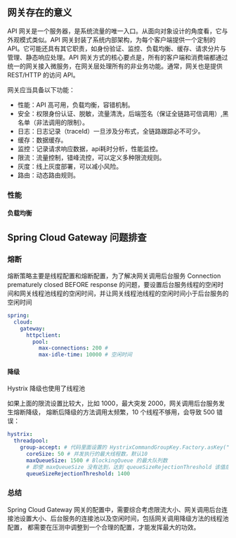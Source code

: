 ## 网关存在的意义

API 网关是一个服务器，是系统流量的唯一入口。从面向对象设计的角度看，它与外观模式类似。API 网关封装了系统内部架构，为每个客户端提供一个定制的
API。它可能还具有其它职责，如身份验证、监控、负载均衡、缓存、请求分片与管理、静态响应处理。API
网关方式的核心要点是，所有的客户端和消费端都通过统一的网关接入微服务，在网关层处理所有的非业务功能。通常，网关也是提供
REST/HTTP 的访问 API。

网关应当具备以下功能：

* 性能：API 高可用，负载均衡，容错机制。
* 安全：权限身份认证、脱敏，流量清洗，后端签名（保证全链路可信调用）,黑名单（非法调用的限制）。
* 日志：日志记录（traceId）一旦涉及分布式，全链路跟踪必不可少。
* 缓存：数据缓存。
* 监控：记录请求响应数据，api耗时分析，性能监控。
* 限流：流量控制，错峰流控，可以定义多种限流规则。
* 灰度：线上灰度部署，可以减小风险。
* 路由：动态路由规则。

### 性能

#### 负载均衡

## Spring Cloud Gateway 问题排查

### 熔断

熔断策略主要是线程配置和熔断配置，为了解决网关调用后台服务 Connection prematurely closed
BEFORE response 的问题，要设置后台服务线程的空闲时间和网关线程池线程的空闲时间，并让网关线程池线程的空闲时间小于后台服务的空闲时间

```yaml
spring:
  cloud:
    gateway:
      httpclient:
        pool:
          max-connections: 200 # 
          max-idle-time: 10000 # 空闲时间
```

#### 降级

Hystrix 降级也使用了线程池

如果上面的限流设置比较大，比如 1000，最大突发 2000，网关调用后台服务发生熔断降级， 熔断后降级的方法调用太频繁，10 个线程不够用，会导致
500 错误：

```yaml
hystrix:
  threadpool:
    group-accept: # 代码里面设置的 HystrixCommandGroupKey.Factory.asKey("group-accept")
      coreSize: 50 # 并发执行的最大线程数，默认10
      maxQueueSize: 1500 # BlockingQueue 的最大队列数
      # 即使 maxQueueSize 没有达到，达到 queueSizeRejectionThreshold 该值后，请求也会被拒绝
      queueSizeRejectionThreshold: 1400
```

### 总结

Spring Cloud Gateway 网关的配置中，需要综合考虑限流大小、网关调用后台连接池设置大小、后台服务的连接池以及空闲时间，包括网关调用降级方法的线程池配置，
都需要在压测中调整到一个合理的配置，才能发挥最大的功效。